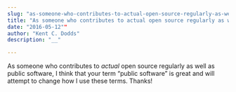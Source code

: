 ```yaml
---
slug: "as-someone-who-contributes-to-actual-open-source-regularly-as-well-as-public-software-i-think-that""
title: "As someone who contributes to actual open source regularly as well as public software, I think that…""
date: "2016-05-12""
author: "Kent C. Dodds"
description: "__"

---
```


As someone who contributes to _actual_ open source regularly as well as public
software, I think that your term “public software” is great and will attempt to
change how I use these terms. Thanks!
